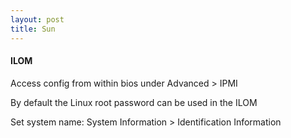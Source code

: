 ```yaml
---
layout: post 
title: Sun
---
```


#### ILOM

Access config from within bios under Advanced \> IPMI

By default the Linux root password can be used in the ILOM

Set system name: System Information \> Identification Information
